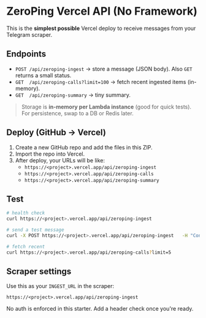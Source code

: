 # ZeroPing Vercel API (No Framework)

This is the **simplest possible** Vercel deploy to receive messages from your Telegram scraper.

## Endpoints

- `POST /api/zeroping-ingest` → store a message (JSON body). Also `GET` returns a small status.
- `GET  /api/zeroping-calls?limit=100` → fetch recent ingested items (in-memory).
- `GET  /api/zeroping-summary` → tiny summary.

> Storage is **in-memory per Lambda instance** (good for quick tests). For persistence, swap to a DB or Redis later.

## Deploy (GitHub → Vercel)

1. Create a new GitHub repo and add the files in this ZIP.
2. Import the repo into Vercel.
3. After deploy, your URLs will be like:
   - `https://<project>.vercel.app/api/zeroping-ingest`
   - `https://<project>.vercel.app/api/zeroping-calls`
   - `https://<project>.vercel.app/api/zeroping-summary`

## Test

```bash
# health check
curl https://<project>.vercel.app/api/zeroping-ingest

# send a test message
curl -X POST https://<project>.vercel.app/api/zeroping-ingest   -H "Content-Type: application/json"   -d '{"timeISO":"2025-08-13T00:00:00Z","channel":"@ZeroPingX","messageId":1,"rawText":"hello world"}'

# fetch recent
curl https://<project>.vercel.app/api/zeroping-calls?limit=5
```

## Scraper settings

Use this as your `INGEST_URL` in the scraper:

```
https://<project>.vercel.app/api/zeroping-ingest
```

No auth is enforced in this starter. Add a header check once you're ready.
